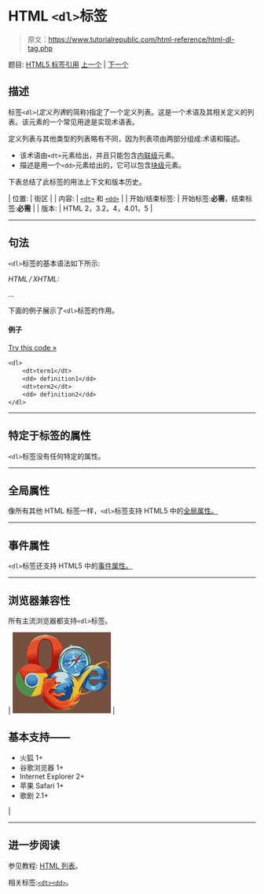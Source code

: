 # HTML `<dl>`标签

> 原文：<https://www.tutorialrepublic.com/html-reference/html-dl-tag.php>

题目: [HTML5 标签引用](html5-tags.php) [上一个](html-div-tag.php) | [下一个](html-dt-tag.php)

## 描述

标签`<dl>`(*定义列表*的简称)指定了一个定义列表。这是一个术语及其相关定义的列表。该元素的一个常见用途是实现术语表。

定义列表与其他类型的列表略有不同，因为列表项由两部分组成:术语和描述。

*   该术语由`<dt>`元素给出，并且只能包含[内联级](../css-tutorial/css-visual-formatting.php#inline-level)元素。
*   描述是用一个`<dd>`元素给出的，它可以包含[块级](../css-tutorial/css-visual-formatting.php#block-level)元素。

下表总结了此标签的用法上下文和版本历史。

| 位置: | 街区 |
| 内容: | [`<dt>`](html-dt-tag.php) 和 [`<dd>`](html-dd-tag.php) |
| 开始/结束标签: | 开始标签:**必需**，结束标签:**必需** |
| 版本: | HTML 2，3.2，4，4.01，5 |

* * *

## 句法

`<dl>`标签的基本语法如下所示:

*HTML / XHTML:* <dl> ... </dl>

下面的例子展示了`<dl>`标签的作用。

#### 例子

[Try this code »](../codelab.php?topic=html&file=dl-tag "Try this code using online Editor")

```
<dl>
    <dt>term1</dt>
    <dd> definition1</dd>
    <dt>term2</dt>
    <dd> definition2</dd>
</dl>
```

* * *

## 特定于标签的属性

`<dl>`标签没有任何特定的属性。

* * *

## 全局属性

像所有其他 HTML 标签一样，`<dl>`标签支持 HTML5 中的[全局属性。](html5-global-attributes.php)

* * *

## 事件属性

`<dl>`标签还支持 HTML5 中的[事件属性。](html5-event-attributes.php)

* * *

## 浏览器兼容性

所有主流浏览器都支持`<dl>`标签。

| ![Browsers Icon](img/e9331123c77668c1832e541c2fca1002.png) | 

## 基本支持——

*   火狐 1+
*   谷歌浏览器 1+
*   Internet Explorer 2+
*   苹果 Safari 1+
*   歌剧 2.1+

 |

* * *

## 进一步阅读

参见教程: [HTML 列表](../html-tutorial/html-lists.php)。

相关标签:[`<dt>`](html-dt-tag.php)[`<dd>`](html-dd-tag.php)。